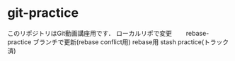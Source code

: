 # git-practice
このリポジトリはGit動画講座用です．
ローカルリポで変更　　
rebase-practice ブランチで更新(rebase conflict用)
rebase用
stash practice(トラック済)
